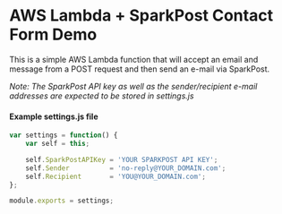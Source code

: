 # AWS Lambda + SparkPost Contact Form Demo
This is a simple AWS Lambda function that will accept an email and message from a POST
request and then send an e-mail via SparkPost.

_Note: The SparkPost API key as well as the sender/recipient e-mail addresses are expected
to be stored in settings.js_

#### Example settings.js file
```javascript
var settings = function() {
    var self = this;

    self.SparkPostAPIKey = 'YOUR SPARKPOST API KEY';
    self.Sender          = 'no-reply@YOUR_DOMAIN.com';
    self.Recipient       = 'YOU@YOUR_DOMAIN.com';
};

module.exports = settings;

 ```
